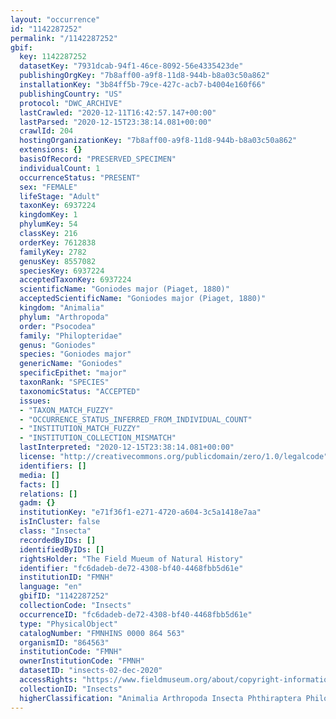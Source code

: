 ```yaml
---
layout: "occurrence"
id: "1142287252"
permalink: "/1142287252"
gbif:
  key: 1142287252
  datasetKey: "7931dcab-94f1-46ce-8092-56e4335423de"
  publishingOrgKey: "7b8aff00-a9f8-11d8-944b-b8a03c50a862"
  installationKey: "3b84ff5b-79ce-427c-acb7-b4004e160f66"
  publishingCountry: "US"
  protocol: "DWC_ARCHIVE"
  lastCrawled: "2020-12-11T16:42:57.147+00:00"
  lastParsed: "2020-12-15T23:38:14.081+00:00"
  crawlId: 204
  hostingOrganizationKey: "7b8aff00-a9f8-11d8-944b-b8a03c50a862"
  extensions: {}
  basisOfRecord: "PRESERVED_SPECIMEN"
  individualCount: 1
  occurrenceStatus: "PRESENT"
  sex: "FEMALE"
  lifeStage: "Adult"
  taxonKey: 6937224
  kingdomKey: 1
  phylumKey: 54
  classKey: 216
  orderKey: 7612838
  familyKey: 2782
  genusKey: 8557082
  speciesKey: 6937224
  acceptedTaxonKey: 6937224
  scientificName: "Goniodes major (Piaget, 1880)"
  acceptedScientificName: "Goniodes major (Piaget, 1880)"
  kingdom: "Animalia"
  phylum: "Arthropoda"
  order: "Psocodea"
  family: "Philopteridae"
  genus: "Goniodes"
  species: "Goniodes major"
  genericName: "Goniodes"
  specificEpithet: "major"
  taxonRank: "SPECIES"
  taxonomicStatus: "ACCEPTED"
  issues:
  - "TAXON_MATCH_FUZZY"
  - "OCCURRENCE_STATUS_INFERRED_FROM_INDIVIDUAL_COUNT"
  - "INSTITUTION_MATCH_FUZZY"
  - "INSTITUTION_COLLECTION_MISMATCH"
  lastInterpreted: "2020-12-15T23:38:14.081+00:00"
  license: "http://creativecommons.org/publicdomain/zero/1.0/legalcode"
  identifiers: []
  media: []
  facts: []
  relations: []
  gadm: {}
  institutionKey: "e71f36f1-e271-4720-a604-3c5a1418e7aa"
  isInCluster: false
  class: "Insecta"
  recordedByIDs: []
  identifiedByIDs: []
  rightsHolder: "The Field Mueum of Natural History"
  identifier: "fc6dadeb-de72-4308-bf40-4468fbb5d61e"
  institutionID: "FMNH"
  language: "en"
  gbifID: "1142287252"
  collectionCode: "Insects"
  occurrenceID: "fc6dadeb-de72-4308-bf40-4468fbb5d61e"
  type: "PhysicalObject"
  catalogNumber: "FMNHINS 0000 864 563"
  organismID: "864563"
  institutionCode: "FMNH"
  ownerInstitutionCode: "FMNH"
  datasetID: "insects-02-dec-2020"
  accessRights: "https://www.fieldmuseum.org/about/copyright-information"
  collectionID: "Insects"
  higherClassification: "Animalia Arthropoda Insecta Phthiraptera Philopteridae"
---
```

